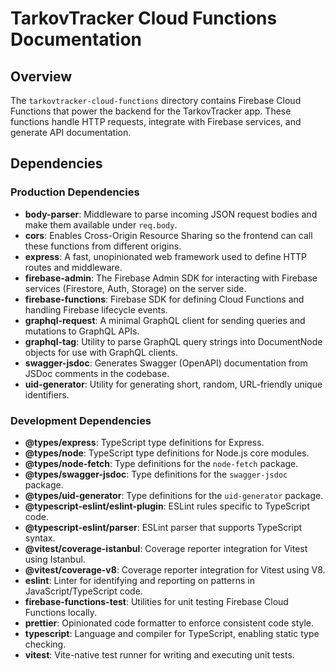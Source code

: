 # TarkovTracker Cloud Functions Documentation

## Overview

The `tarkovtracker-cloud-functions` directory contains Firebase Cloud Functions that power the backend for the TarkovTracker app. These functions handle HTTP requests, integrate with Firebase services, and generate API documentation.

## Dependencies

### Production Dependencies

- **body-parser**: Middleware to parse incoming JSON request bodies and make them available under `req.body`.
- **cors**: Enables Cross-Origin Resource Sharing so the frontend can call these functions from different origins.
- **express**: A fast, unopinionated web framework used to define HTTP routes and middleware.
- **firebase-admin**: The Firebase Admin SDK for interacting with Firebase services (Firestore, Auth, Storage) on the server side.
- **firebase-functions**: Firebase SDK for defining Cloud Functions and handling Firebase lifecycle events.
- **graphql-request**: A minimal GraphQL client for sending queries and mutations to GraphQL APIs.
- **graphql-tag**: Utility to parse GraphQL query strings into DocumentNode objects for use with GraphQL clients.
- **swagger-jsdoc**: Generates Swagger (OpenAPI) documentation from JSDoc comments in the codebase.
- **uid-generator**: Utility for generating short, random, URL-friendly unique identifiers.

### Development Dependencies

- **@types/express**: TypeScript type definitions for Express.
- **@types/node**: TypeScript type definitions for Node.js core modules.
- **@types/node-fetch**: Type definitions for the `node-fetch` package.
- **@types/swagger-jsdoc**: Type definitions for the `swagger-jsdoc` package.
- **@types/uid-generator**: Type definitions for the `uid-generator` package.
- **@typescript-eslint/eslint-plugin**: ESLint rules specific to TypeScript code.
- **@typescript-eslint/parser**: ESLint parser that supports TypeScript syntax.
- **@vitest/coverage-istanbul**: Coverage reporter integration for Vitest using Istanbul.
- **@vitest/coverage-v8**: Coverage reporter integration for Vitest using V8.
- **eslint**: Linter for identifying and reporting on patterns in JavaScript/TypeScript code.
- **firebase-functions-test**: Utilities for unit testing Firebase Cloud Functions locally.
- **prettier**: Opinionated code formatter to enforce consistent code style.
- **typescript**: Language and compiler for TypeScript, enabling static type checking.
- **vitest**: Vite-native test runner for writing and executing unit tests.
